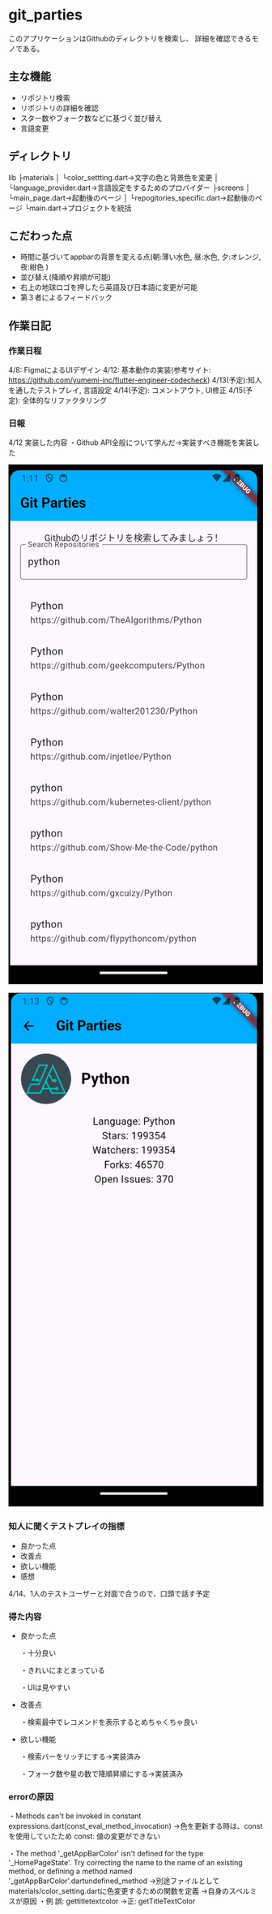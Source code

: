 # git_parties
このアプリケーションはGithubのディレクトリを検索し、
詳細を確認できるモノである。

## 主な機能
<ul>
    <li>リポジトリ検索</li>
    <li>リポジトリの詳細を確認</li>
    <li>スター数やフォーク数などに基づく並び替え</li>
    <li>言語変更</li>
</ul>

## ディレクトリ
lib
├materials
│ └color_settting.dart→文字の色と背景色を変更
│ └language_provider.dart→言語設定をするためのプロバイダー
├screens
│ └main_page.dart→起動後のページ
│ └repogitories_specific.dart→起動後のページ
└main.dart→プロジェクトを統括

## こだわった点
<ul>
    <li>時間に基づいてappbarの背景を変える点(朝:薄い水色, 昼:水色, 夕:オレンジ, 夜:紺色 )</li>
    <li>並び替え(降順や昇順が可能)</li>
    <li>右上の地球ロゴを押したら英語及び日本語に変更が可能</li>
    <li>第３者によるフィードバック</li>
</ul>


## 作業日記

### 作業日程
4/8: FigmaによるUIデザイン
4/12: 基本動作の実装(参考サイト: https://github.com/yumemi-inc/flutter-engineer-codecheck)
4/13(予定):知人を通したテストプレイ, 言語設定
4/14(予定): コメントアウト, UI修正
4/15(予定): 全体的なリファクタリング

### 日報
4/12
実装した内容
・Github API全般について学んだ→実装すべき機能を実装した

![alt text](image.png)

![alt text](image-1.png)

### 知人に聞くテストプレイの指標
<ul>
    <li>良かった点</li>
    <li>改善点</li>
    <li>欲しい機能</li>
    <li>感想</li>
</ul>

4/14、1人のテストユーザーと対面で合うので、口頭で話す予定

### 得た内容
<ul>
    <li>良かった点</li>
    <p>・十分良い</p>
    <p>・きれいにまとまっている</p>
    <p>・UIは見やすい</p>
    <li>改善点</li>
    <p>・検索最中でレコメンドを表示するとめちゃくちゃ良い</p>
    <li>欲しい機能</li>
    <p>・検索バーをリッチにする→実装済み</p>
    <p>・フォーク数や星の数で降順昇順にする→実装済み</p>
    
</ul>



### errorの原因
・Methods can't be invoked in constant expressions.dart(const_eval_method_invocation)
→色を更新する時は、constを使用していたため
const: 値の変更ができない

・The method '_getAppBarColor' isn't defined for the type '_HomePageState'.
Try correcting the name to the name of an existing method, or defining a method named '_getAppBarColor'.dartundefined_method
→別途ファイルとしてmaterials/color_setting.dartに色変更するための関数を定義
→自身のスペルミスが原因
・例
誤: gettitletextcolor →正: getTitleTextColor
